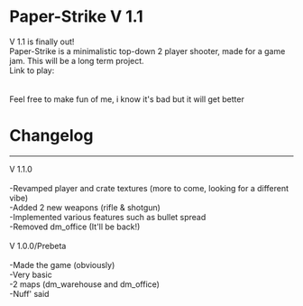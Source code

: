# Paper-Strike V 1.1
V 1.1 is finally out!
<br>
Paper-Strike is a minimalistic top-down 2 player shooter, made for a game jam. This will be a long term project. 
<br>
Link to play:
<br>
<add link later>
<br>
<br>
Feel free to make fun of me, i know it's bad but it will get better

# Changelog
<hr>
V 1.1.0
<br>
<br>
-Revamped player and crate textures (more to come, looking for a different vibe)
<br>
-Added 2 new weapons (rifle & shotgun)
<br>
-Implemented various features such as bullet spread
<br>
-Removed dm_office (It'll be back!)
<br>
<br>
V 1.0.0/Prebeta
<br>
<br>
-Made the game (obviously)
<br>
-Very basic
<br>
-2 maps (dm_warehouse and dm_office)
<br>
-Nuff' said


